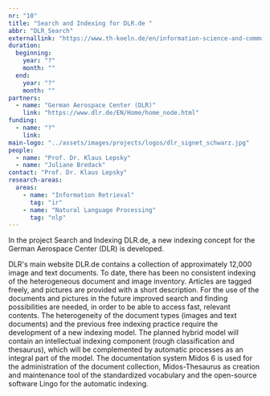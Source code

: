 ```yaml
---
nr: "10"
title: "Search and Indexing for DLR.de "
abbr: "DLR_Search"
externallink: "https://www.th-koeln.de/en/information-science-and-communication-studies/search-and-indexing-for-dlrde_68541.php"
duration:
  beginning: 
    year: "?"
    month: ""
  end: 
    year: "?"
    month: ""
partners:
  - name: "German Aerospace Center (DLR)"
    link: "https://www.dlr.de/EN/Home/home_node.html"
funding: 
  - name: "?"
    link: 
main-logo: "../assets/images/projects/logos/dlr_signet_schwarz.jpg"
people: 
  - name: "Prof. Dr. Klaus Lepsky"
  - name: "Juliane Bredack"
contact: "Prof. Dr. Klaus Lepsky"
research-areas:
  areas:
    - name: "Information Retrieval"
      tag: "ir"
    - name: "Natural Language Processing"
      tag: "nlp"
---
```

<!--more-->In the project Search and Indexing DLR.de, a new indexing concept for the German Aerospace Center (DLR) is developed.<!--more-->
DLR's main website DLR.de contains a collection of approximately 12,000 image and text documents. To date, there has been no consistent indexing of the heterogeneous document and image inventory. Articles are tagged freely, and pictures are provided with a short description. For the use of the documents and pictures in the future improved search and finding possibilities are needed, in order to be able to access fast, relevant contents. The heterogeneity of the document types (images and text documents) and the previous free indexing practice require the development of a new indexing model. The planned hybrid model will contain an intellectual indexing component (rough classification and thesaurus), which will be complemented by automatic processes as an integral part of the model. The documentation system Midos 6 is used for the administration of the document collection, Midos-Thesaurus as creation and maintenance tool of the standardized vocabulary and the open-source software Lingo for the automatic indexing.
